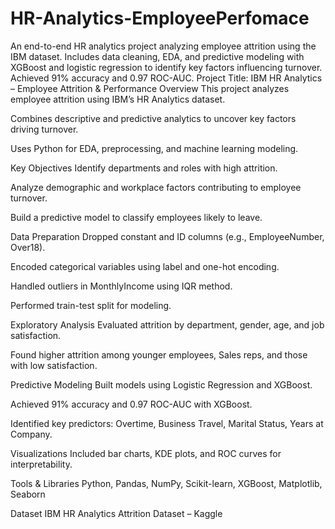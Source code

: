 # HR-Analytics-EmployeePerfomace
An end-to-end HR analytics project analyzing employee attrition using the IBM dataset. Includes data cleaning, EDA, and predictive modeling with XGBoost and logistic regression to identify key factors influencing turnover. Achieved 91% accuracy and 0.97 ROC-AUC.
 Project Title: IBM HR Analytics – Employee Attrition & Performance
 Overview
This project analyzes employee attrition using IBM’s HR Analytics dataset.

Combines descriptive and predictive analytics to uncover key factors driving turnover.

Uses Python for EDA, preprocessing, and machine learning modeling.

 Key Objectives
Identify departments and roles with high attrition.

Analyze demographic and workplace factors contributing to employee turnover.

Build a predictive model to classify employees likely to leave.

 Data Preparation
Dropped constant and ID columns (e.g., EmployeeNumber, Over18).

Encoded categorical variables using label and one-hot encoding.

Handled outliers in MonthlyIncome using IQR method.

Performed train-test split for modeling.

 Exploratory Analysis
Evaluated attrition by department, gender, age, and job satisfaction.

Found higher attrition among younger employees, Sales reps, and those with low satisfaction.

 Predictive Modeling
Built models using Logistic Regression and XGBoost.

Achieved 91% accuracy and 0.97 ROC-AUC with XGBoost.

Identified key predictors: Overtime, Business Travel, Marital Status, Years at Company.

 Visualizations
Included bar charts, KDE plots, and ROC curves for interpretability.

 Tools & Libraries
Python, Pandas, NumPy, Scikit-learn, XGBoost, Matplotlib, Seaborn

 Dataset
IBM HR Analytics Attrition Dataset – Kaggle

